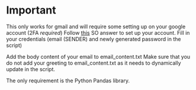 # Important
This only works for gmail and will require some setting up on your google account (2FA *required*)
Follow [this]('https://stackoverflow.com/a/73214197') SO answer to set up your account.
Fill in your credentials (email (SENDER) and newly generated password in the script)

Add the body content of your email to email_content.txt
Make sure that you do not add your greeting to email_content.txt as it needs to dynamically update in the script.

The only requirement is the Python Pandas library.
